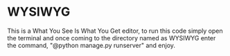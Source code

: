 # WYSIWYG
This is a What You See Is What You Get editor, to run this code simply open the terminal and once coming to the directory named as WYSIWYG enter the command,
"@python manage.py runserver"
and enjoy.
